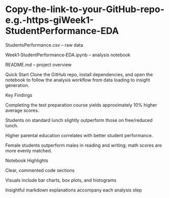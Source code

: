 # Copy-the-link-to-your-GitHub-repo-e.g.-https-giWeek1-StudentPerformance-EDA
StudentsPerformance.csv – raw data

Week1‑StudentPerformance‑EDA.ipynb – analysis notebook

README.md – project overview

Quick Start
Clone the GitHub repo, install dependencies, and open the notebook to follow the analysis workflow from data loading to insight generation.

Key Findings

Completing the test preparation course yields approximately 10% higher average scores.

Students on standard lunch slightly outperform those on free/reduced lunch.

Higher parental education correlates with better student performance.

Female students outperform males in reading and writing; math scores are more evenly matched.

Notebook Highlights

Clear, commented code sections

Visuals include bar charts, box plots, and histograms

Insightful markdown explanations accompany each analysis step

